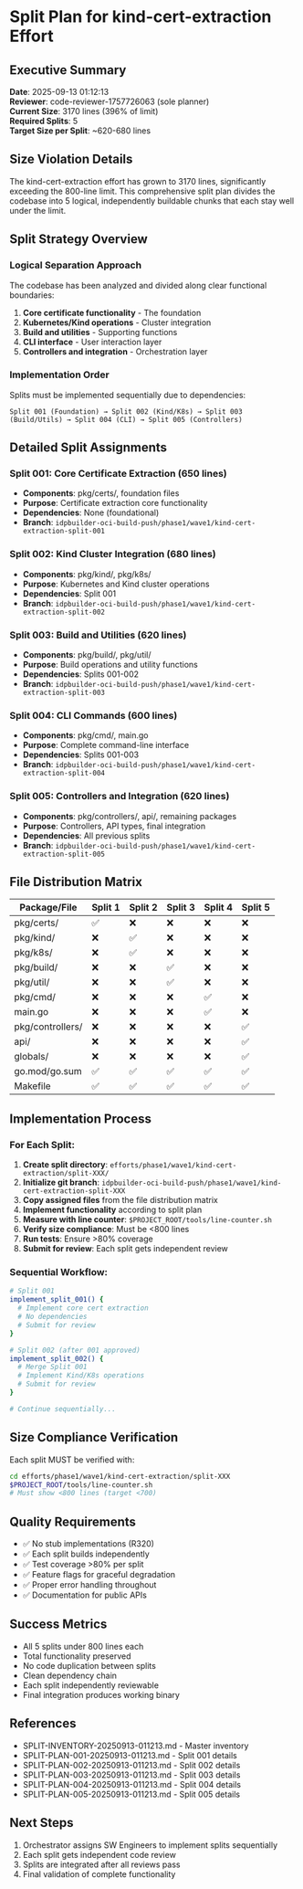 # Split Plan for kind-cert-extraction Effort

## Executive Summary
**Date**: 2025-09-13 01:12:13  
**Reviewer**: code-reviewer-1757726063 (sole planner)  
**Current Size**: 3170 lines (396% of limit)  
**Required Splits**: 5  
**Target Size per Split**: ~620-680 lines  

## Size Violation Details
The kind-cert-extraction effort has grown to 3170 lines, significantly exceeding the 800-line limit. This comprehensive split plan divides the codebase into 5 logical, independently buildable chunks that each stay well under the limit.

## Split Strategy Overview

### Logical Separation Approach
The codebase has been analyzed and divided along clear functional boundaries:
1. **Core certificate functionality** - The foundation
2. **Kubernetes/Kind operations** - Cluster integration  
3. **Build and utilities** - Supporting functions
4. **CLI interface** - User interaction layer
5. **Controllers and integration** - Orchestration layer

### Implementation Order
Splits must be implemented sequentially due to dependencies:
```
Split 001 (Foundation) → Split 002 (Kind/K8s) → Split 003 (Build/Utils) → Split 004 (CLI) → Split 005 (Controllers)
```

## Detailed Split Assignments

### Split 001: Core Certificate Extraction (650 lines)
- **Components**: pkg/certs/, foundation files
- **Purpose**: Certificate extraction core functionality
- **Dependencies**: None (foundational)
- **Branch**: `idpbuilder-oci-build-push/phase1/wave1/kind-cert-extraction-split-001`

### Split 002: Kind Cluster Integration (680 lines)
- **Components**: pkg/kind/, pkg/k8s/
- **Purpose**: Kubernetes and Kind cluster operations
- **Dependencies**: Split 001
- **Branch**: `idpbuilder-oci-build-push/phase1/wave1/kind-cert-extraction-split-002`

### Split 003: Build and Utilities (620 lines)
- **Components**: pkg/build/, pkg/util/
- **Purpose**: Build operations and utility functions
- **Dependencies**: Splits 001-002
- **Branch**: `idpbuilder-oci-build-push/phase1/wave1/kind-cert-extraction-split-003`

### Split 004: CLI Commands (600 lines)
- **Components**: pkg/cmd/, main.go
- **Purpose**: Complete command-line interface
- **Dependencies**: Splits 001-003
- **Branch**: `idpbuilder-oci-build-push/phase1/wave1/kind-cert-extraction-split-004`

### Split 005: Controllers and Integration (620 lines)
- **Components**: pkg/controllers/, api/, remaining packages
- **Purpose**: Controllers, API types, final integration
- **Dependencies**: All previous splits
- **Branch**: `idpbuilder-oci-build-push/phase1/wave1/kind-cert-extraction-split-005`

## File Distribution Matrix

| Package/File | Split 1 | Split 2 | Split 3 | Split 4 | Split 5 |
|-------------|---------|---------|---------|---------|---------|
| pkg/certs/ | ✅ | ❌ | ❌ | ❌ | ❌ |
| pkg/kind/ | ❌ | ✅ | ❌ | ❌ | ❌ |
| pkg/k8s/ | ❌ | ✅ | ❌ | ❌ | ❌ |
| pkg/build/ | ❌ | ❌ | ✅ | ❌ | ❌ |
| pkg/util/ | ❌ | ❌ | ✅ | ❌ | ❌ |
| pkg/cmd/ | ❌ | ❌ | ❌ | ✅ | ❌ |
| main.go | ❌ | ❌ | ❌ | ✅ | ❌ |
| pkg/controllers/ | ❌ | ❌ | ❌ | ❌ | ✅ |
| api/ | ❌ | ❌ | ❌ | ❌ | ✅ |
| globals/ | ❌ | ❌ | ❌ | ❌ | ✅ |
| go.mod/go.sum | ✅ | ✅ | ✅ | ✅ | ✅ |
| Makefile | ✅ | ✅ | ✅ | ✅ | ✅ |

## Implementation Process

### For Each Split:
1. **Create split directory**: `efforts/phase1/wave1/kind-cert-extraction/split-XXX/`
2. **Initialize git branch**: `idpbuilder-oci-build-push/phase1/wave1/kind-cert-extraction-split-XXX`
3. **Copy assigned files** from the file distribution matrix
4. **Implement functionality** according to split plan
5. **Measure with line counter**: `$PROJECT_ROOT/tools/line-counter.sh`
6. **Verify size compliance**: Must be <800 lines
7. **Run tests**: Ensure >80% coverage
8. **Submit for review**: Each split gets independent review

### Sequential Workflow:
```bash
# Split 001
implement_split_001() {
  # Implement core cert extraction
  # No dependencies
  # Submit for review
}

# Split 002 (after 001 approved)
implement_split_002() {
  # Merge Split 001
  # Implement Kind/K8s operations
  # Submit for review
}

# Continue sequentially...
```

## Size Compliance Verification

Each split MUST be verified with:
```bash
cd efforts/phase1/wave1/kind-cert-extraction/split-XXX
$PROJECT_ROOT/tools/line-counter.sh
# Must show <800 lines (target <700)
```

## Quality Requirements
- ✅ No stub implementations (R320)
- ✅ Each split builds independently
- ✅ Test coverage >80% per split
- ✅ Feature flags for graceful degradation
- ✅ Proper error handling throughout
- ✅ Documentation for public APIs

## Success Metrics
- All 5 splits under 800 lines each
- Total functionality preserved
- No code duplication between splits
- Clean dependency chain
- Each split independently reviewable
- Final integration produces working binary

## References
- SPLIT-INVENTORY-20250913-011213.md - Master inventory
- SPLIT-PLAN-001-20250913-011213.md - Split 001 details
- SPLIT-PLAN-002-20250913-011213.md - Split 002 details
- SPLIT-PLAN-003-20250913-011213.md - Split 003 details
- SPLIT-PLAN-004-20250913-011213.md - Split 004 details
- SPLIT-PLAN-005-20250913-011213.md - Split 005 details

## Next Steps
1. Orchestrator assigns SW Engineers to implement splits sequentially
2. Each split gets independent code review
3. Splits are integrated after all reviews pass
4. Final validation of complete functionality